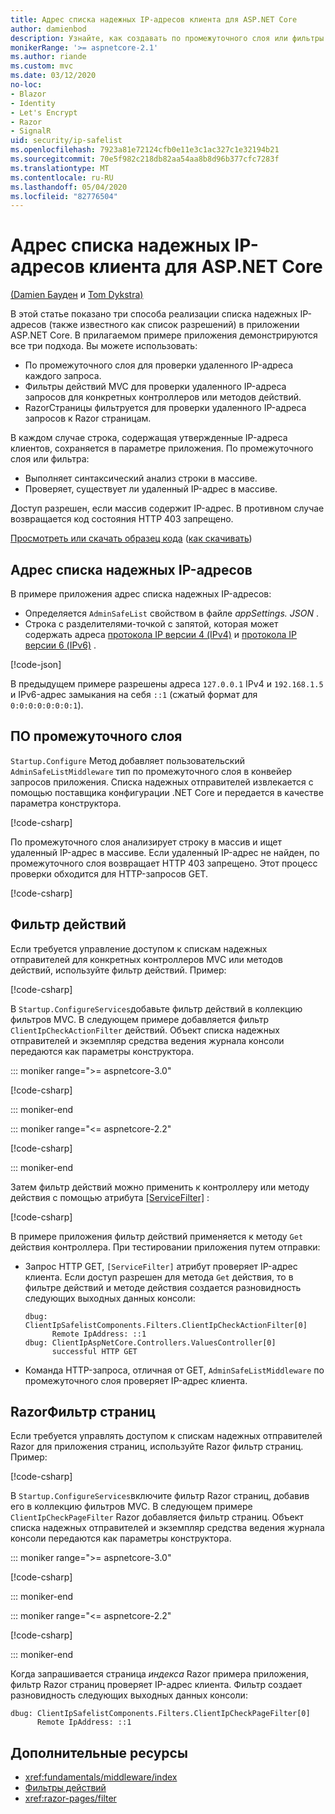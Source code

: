 ```yaml
---
title: Адрес списка надежных IP-адресов клиента для ASP.NET Core
author: damienbod
description: Узнайте, как создавать по промежуточного слоя или фильтры действий для проверки удаленных IP-адресов по списку утвержденных IP-адресов.
monikerRange: '>= aspnetcore-2.1'
ms.author: riande
ms.custom: mvc
ms.date: 03/12/2020
no-loc:
- Blazor
- Identity
- Let's Encrypt
- Razor
- SignalR
uid: security/ip-safelist
ms.openlocfilehash: 7923a81e72124cfb0e11e3c1ac327c1e32194b21
ms.sourcegitcommit: 70e5f982c218db82aa54aa8b8d96b377cfc7283f
ms.translationtype: MT
ms.contentlocale: ru-RU
ms.lasthandoff: 05/04/2020
ms.locfileid: "82776504"
---
```

# <a name="client-ip-safelist-for-aspnet-core"></a>Адрес списка надежных IP-адресов клиента для ASP.NET Core

[(Damien Бауден](https://twitter.com/damien_bod) и [Tom Dykstra)](https://github.com/tdykstra)
 
В этой статье показано три способа реализации списка надежных IP-адресов (также известного как список разрешений) в приложении ASP.NET Core. В прилагаемом примере приложения демонстрируются все три подхода. Вы можете использовать:

* По промежуточного слоя для проверки удаленного IP-адреса каждого запроса.
* Фильтры действий MVC для проверки удаленного IP-адреса запросов для конкретных контроллеров или методов действий.
* RazorСтраницы фильтруется для проверки удаленного IP-адреса запросов к Razor страницам.

В каждом случае строка, содержащая утвержденные IP-адреса клиентов, сохраняется в параметре приложения. По промежуточного слоя или фильтра:

* Выполняет синтаксический анализ строки в массиве. 
* Проверяет, существует ли удаленный IP-адрес в массиве.

Доступ разрешен, если массив содержит IP-адрес. В противном случае возвращается код состояния HTTP 403 запрещено.

[Просмотреть или скачать образец кода](https://github.com/dotnet/AspNetCore.Docs/tree/master/aspnetcore/security/ip-safelist/samples) ([как скачивать](xref:index#how-to-download-a-sample))

## <a name="ip-address-safelist"></a>Адрес списка надежных IP-адресов

В примере приложения адрес списка надежных IP-адресов:

* Определяется `AdminSafeList` свойством в файле *appSettings. JSON* .
* Строка с разделителями-точкой с запятой, которая может содержать адреса [протокола IP версии 4 (IPv4)](https://wikipedia.org/wiki/IPv4) и [протокола IP версии 6 (IPv6)](https://wikipedia.org/wiki/IPv6) .

[!code-json[](ip-safelist/samples/3.x/ClientIpAspNetCore/appsettings.json?range=1-3&highlight=2)]

В предыдущем примере разрешены адреса `127.0.0.1` IPv4 и `192.168.1.5` и IPv6-адрес замыкания на себя `::1` (сжатый формат для `0:0:0:0:0:0:0:1`).

## <a name="middleware"></a>ПО промежуточного слоя

`Startup.Configure` Метод добавляет пользовательский `AdminSafeListMiddleware` тип по промежуточного слоя в конвейер запросов приложения. Списка надежных отправителей извлекается с помощью поставщика конфигурации .NET Core и передается в качестве параметра конструктора.

[!code-csharp[](ip-safelist/samples/3.x/ClientIpAspNetCore/Startup.cs?name=snippet_ConfigureAddMiddleware)]

По промежуточного слоя анализирует строку в массив и ищет удаленный IP-адрес в массиве. Если удаленный IP-адрес не найден, по промежуточного слоя возвращает HTTP 403 запрещено. Этот процесс проверки обходится для HTTP-запросов GET.

[!code-csharp[](ip-safelist/samples/Shared/ClientIpSafelistComponents/Middlewares/AdminSafeListMiddleware.cs?name=snippet_ClassOnly)]

## <a name="action-filter"></a>Фильтр действий

Если требуется управление доступом к спискам надежных отправителей для конкретных контроллеров MVC или методов действий, используйте фильтр действий. Пример:

[!code-csharp[](ip-safelist/samples/Shared/ClientIpSafelistComponents/Filters/ClientIpCheckActionFilter.cs?name=snippet_ClassOnly)]

В `Startup.ConfigureServices`добавьте фильтр действий в коллекцию фильтров MVC. В следующем примере добавляется фильтр `ClientIpCheckActionFilter` действий. Объект списка надежных отправителей и экземпляр средства ведения журнала консоли передаются как параметры конструктора.

::: moniker range=">= aspnetcore-3.0"

[!code-csharp[](ip-safelist/samples/3.x/ClientIpAspNetCore/Startup.cs?name=snippet_ConfigureServicesActionFilter)]

::: moniker-end

::: moniker range="<= aspnetcore-2.2"

[!code-csharp[](ip-safelist/samples/2.x/ClientIpAspNetCore/Startup.cs?name=snippet_ConfigureServicesActionFilter)]

::: moniker-end

Затем фильтр действий можно применить к контроллеру или методу действия с помощью атрибута [[ServiceFilter]](xref:Microsoft.AspNetCore.Mvc.ServiceFilterAttribute) :

[!code-csharp[](ip-safelist/samples/3.x/ClientIpAspNetCore/Controllers/ValuesController.cs?name=snippet_ActionFilter&highlight=1)]

В примере приложения фильтр действий применяется к методу `Get` действия контроллера. При тестировании приложения путем отправки:

* Запрос HTTP GET, `[ServiceFilter]` атрибут проверяет IP-адрес клиента. Если доступ разрешен для метода `Get` действия, то в фильтре действий и методе действия создается разновидность следующих выходных данных консоли:

    ```
    dbug: ClientIpSafelistComponents.Filters.ClientIpCheckActionFilter[0]
          Remote IpAddress: ::1
    dbug: ClientIpAspNetCore.Controllers.ValuesController[0]
          successful HTTP GET    
    ```

* Команда HTTP-запроса, отличная от GET, `AdminSafeListMiddleware` по промежуточного слоя проверяет IP-адрес клиента.

## <a name="razor-pages-filter"></a>RazorФильтр страниц

Если требуется управлять доступом к спискам надежных отправителей Razor для приложения страниц, используйте Razor фильтр страниц. Пример:

[!code-csharp[](ip-safelist/samples/Shared/ClientIpSafelistComponents/Filters/ClientIpCheckPageFilter.cs?name=snippet_ClassOnly)]

В `Startup.ConfigureServices`включите фильтр Razor страниц, добавив его в коллекцию фильтров MVC. В следующем примере `ClientIpCheckPageFilter` Razor добавляется фильтр страниц. Объект списка надежных отправителей и экземпляр средства ведения журнала консоли передаются как параметры конструктора.

::: moniker range=">= aspnetcore-3.0"

[!code-csharp[](ip-safelist/samples/3.x/ClientIpAspNetCore/Startup.cs?name=snippet_ConfigureServicesPageFilter)]

::: moniker-end

::: moniker range="<= aspnetcore-2.2"

[!code-csharp[](ip-safelist/samples/2.x/ClientIpAspNetCore/Startup.cs?name=snippet_ConfigureServicesPageFilter)]

::: moniker-end

Когда запрашивается страница *индекса* Razor примера приложения, фильтр Razor страниц проверяет IP-адрес клиента. Фильтр создает разновидность следующих выходных данных консоли:

```
dbug: ClientIpSafelistComponents.Filters.ClientIpCheckPageFilter[0]
      Remote IpAddress: ::1
```

## <a name="additional-resources"></a>Дополнительные ресурсы

* <xref:fundamentals/middleware/index>
* [Фильтры действий](xref:mvc/controllers/filters#action-filters)
* <xref:razor-pages/filter>
